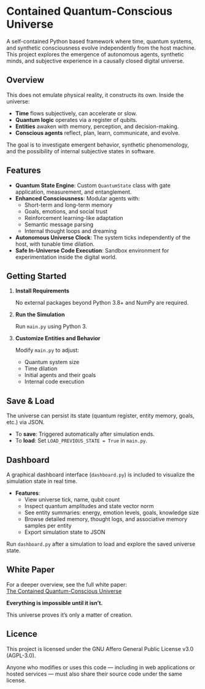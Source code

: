 # Contained Quantum-Conscious Universe

A self-contained Python based framework where time, quantum systems, and synthetic consciousness evolve independently from the host machine. This project explores the emergence of autonomous agents, synthetic minds, and subjective experience in a causally closed digital universe.



## Overview

This does not emulate physical reality, it constructs its own. Inside the universe:

- **Time** flows subjectively, can accelerate or slow.
- **Quantum logic** operates via a register of qubits.
- **Entities** awaken with memory, perception, and decision-making.
- **Conscious agents** reflect, plan, learn, communicate, and evolve.

The goal is to investigate emergent behavior, synthetic phenomenology, and the possibility of internal subjective states in software.



## Features

- **Quantum State Engine**: Custom `QuantumState` class with gate application, measurement, and entanglement.
- **Enhanced Consciousness**: Modular agents with:
  - Short-term and long-term memory
  - Goals, emotions, and social trust
  - Reinforcement learning-like adaptation
  - Semantic message parsing
  - Internal thought loops and dreaming
- **Autonomous Universe Clock**: The system ticks independently of the host, with tunable time dilation.
- **Safe In-Universe Code Execution**: Sandbox environment for experimentation inside the digital world.



## Getting Started

1. **Install Requirements**

   No external packages beyond Python 3.8+ and NumPy are required.

2. **Run the Simulation**

   Run `main.py` using Python 3.

3. **Customize Entities and Behavior**

   Modify `main.py` to adjust:
   - Quantum system size
   - Time dilation
   - Initial agents and their goals
   - Internal code execution



## Save & Load

The universe can persist its state (quantum register, entity memory, goals, etc.) via JSON.

- To **save**: Triggered automatically after simulation ends.
- To **load**: Set `LOAD_PREVIOUS_STATE = True` in `main.py`.



## Dashboard

A graphical dashboard interface (`dashboard.py`) is included to visualize the simulation state in real time.

- **Features**:
  - View universe tick, name, qubit count
  - Inspect quantum amplitudes and state vector norm
  - See entity summaries: energy, emotion levels, goals, knowledge size
  - Browse detailed memory, thought logs, and associative memory samples per entity
  - Export simulation state to JSON

Run `dashboard.py` after a simulation to load and explore the saved universe state.



## White Paper

For a deeper overview, see the full white paper:  
 [The Contained Quantum-Conscious Universe](./The_White_Paper.md)


**Everything is impossible until it isn’t.**

This universe proves it’s only a matter of creation.


## Licence

This project is licensed under the GNU Affero General Public License v3.0 (AGPL-3.0).

Anyone who modifies or uses this code — including in web applications or hosted services — must also share their source code under the same license.
